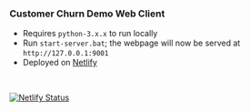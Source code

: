 ### **Customer Churn Demo Web Client**

- Requires `python-3.x.x` to run locally
- Run `start-server.bat`; the webpage will now be served at `http://127.0.0.1:9001`
- Deployed on [Netlify](https://pcs-acsq-churn-demo-client.netlify.app/)

<br>

[![Netlify Status](https://api.netlify.com/api/v1/badges/7f6346f4-3adf-4cd9-9a6e-645a4670c66c/deploy-status)](https://app.netlify.com/sites/pcs-acsq-churn-demo-client/deploys)
